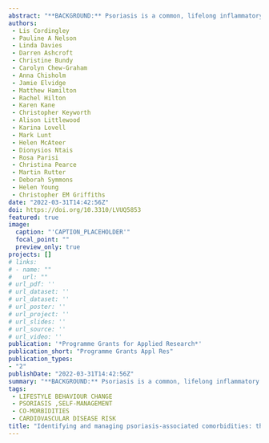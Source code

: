 ```yaml
---
abstract: "**BACKGROUND:** Psoriasis is a common, lifelong inflammatory skin disease, the severity  of which can range from limited disease involving a small body surface area to  extensive skin involvement. It is associated with high levels of physical and  psychosocial disability and a range of comorbidities, including cardiovascular  disease, and it is currently incurable. **OBJECTIVES:** To (1) confirm which patients  with psoriasis are at highest risk of developing additional long-term conditions and  identify service use and costs to patient, (2) apply knowledge about risk of  comorbid disease to the development of targeted screening services to reduce risk of  further disease, (3) learn how patients with psoriasis cope with their condition and  about their views of service provision, (4) identify the barriers to provision of  best care for patients with psoriasis and (5) develop patient self-management  resources and staff training packages to improve the lives of people with psoriasis.  **DESIGN:** Mixed methods including two systematic reviews, one population cohort study,  one primary care screening study, one discrete choice study, four qualitative  studies and three mixed-methodology studies. **SETTING:** Primary care, secondary care  and online surveys. **PARTICIPANTS:** People with psoriasis and health-care  professionals who manage patients with psoriasis. **RESULTS:** Prevalence rates for  psoriasis vary by geographical location. Incidence in the UK was estimated to be  between 1.30{%} and 2.60{%}. Knowledge about the cost-effectiveness of therapies is  limited because high-quality clinical comparisons of interventions have not been  done or involve short-term follow-up. After adjusting for known cardiovascular risk  factors, psoriasis (including severe forms) was not found to be an independent risk  factor for major cardiovascular events; however, co-occurrence of inflammatory  arthritis was a risk factor. Traditional risk factors were high in patients with  psoriasis. Large numbers of patients with suboptimal management of known risk  factors were found by screening patients in primary care. Risk information was  seldom discussed with patients as part of screening consultations, meaning that a  traditional screening approach may not be effective in reducing comorbidities  associated with psoriasis. Gaps in training of health-care practitioners to manage  psoriasis effectively were identified, including knowledge about risk factors for  comorbidities and methods of facilitating behavioural change. Theory-based,  high-design-quality patient materials broadened patient understanding of psoriasis  and self-management. A 1-day training course based on motivational interviewing  principles was effective in increasing practitioner knowledge and changing  consultation styles. The primary economic analysis indicated a high level of  uncertainty. Sensitivity analysis indicated some situations when the interventions  may be cost-effective. The interventions need to be assessed for long-term  (cost-)effectiveness. **LIMITATIONS:** The duration of patient follow-up in the study of  cardiovascular disease was relatively short; as a result, future studies with longer  follow-up are recommended. **CONCLUSIONS:** Recognition of the nature of the psoriasis  and its impact, knowledge of best practice and guideline use are all limited in  those most likely to provide care for the majority of patients. Patients and  practitioners are likely to benefit from the provision of appropriate support and/or  training that broadens understanding of psoriasis as a complex condition and  incorporates support for appropriate health behaviour change. Both interventions  were feasible and acceptable to patients and practitioners. Cost-effectiveness  remains to be explored. **FUTURE** WORK: Patient support materials have been created for  patients and NHS providers. A 1-day training programme with training materials for  dermatologists, specialist nurses and primary care practitioners has been designed.  Spin-off research projects include a national study of responses to psoriasis  therapy and a global study of the prevalence and incidence of psoriasis. A new  clinical service is being developed locally based on the key findings of the  Identification and Management of Psoriasis Associated ComorbidiTy (IMPACT)  programme. **FUNDING:** This project was funded by the National Institute for Health  Research (NIHR) Programme Grants for Applied Research programme and will be  published in full in Programme Grants for Applied Research; Vol. 10, No. 3. See the  NIHR Journals Library website for further project information."
authors:
 - Lis Cordingley
 - Pauline A Nelson
 - Linda Davies
 - Darren Ashcroft
 - Christine Bundy
 - Carolyn Chew-Graham
 - Anna Chisholm
 - Jamie Elvidge
 - Matthew Hamilton
 - Rachel Hilton
 - Karen Kane
 - Christopher Keyworth
 - Alison Littlewood
 - Karina Lovell
 - Mark Lunt
 - Helen McAteer
 - Dionysios Ntais
 - Rosa Parisi
 - Christina Pearce
 - Martin Rutter
 - Deborah Symmons
 - Helen Young
 - Christopher EM Griffiths
date: "2022-03-31T14:42:56Z"
doi: https://doi.org/10.3310/LVUQ5853
featured: true
image:
  caption: "'CAPTION_PLACEHOLDER'"
  focal_point: ""
  preview_only: true
projects: []
# links:
# - name: ""
#   url: ""
# url_pdf: ''
# url_dataset: ''
# url_dataset: ''
# url_poster: ''
# url_project: ''
# url_slides: ''
# url_source: ''
# url_video: '' 
publication: '*Programme Grants for Applied Research*'
publication_short: "Programme Grants Appl Res"
publication_types:
- "2"
publishDate: "2022-03-31T14:42:56Z"
summary: "**BACKGROUND:** Psoriasis is a common, lifelong inflammatory skin disease, the severity  of which can range from limited disease involving a small body surface area to  extensive skin involvement.  It is associated with high levels of physical and  psychosocial disability and a range of comorbidities, including cardiovascular  disease, and it is currently incurable..."
tags:
 - LIFESTYLE BEHAVIOUR CHANGE
 - PSORIASIS ,SELF-MANAGEMENT
 - CO-MORBIDITIES
 - CARDIOVASCULAR DISEASE RISK
title: "Identifying and managing psoriasis-associated comorbidities: the IMPACT research programme"
---
```

